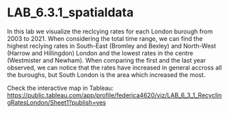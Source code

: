 # LAB_6.3.1_spatialdata
In this lab we visualize the reclcying rates for each London burough from 2003 to 2021.
When considering the total time range, we can find the highest reclying rates in South-East (Bromley and Bexley) and North-West (Harrow and Hillingdon) London and the lowest rates in the centre (Westmister and Newham). 
When comparing the first and the last year observed, we can notice that the rates have increased in general accross all the buroughs, but South London is the area which increased the most.

Check the interactive map in Tableau:
https://public.tableau.com/app/profile/federica4620/viz/LAB_6_3_1_RecyclingRatesLondon/Sheet1?publish=yes
